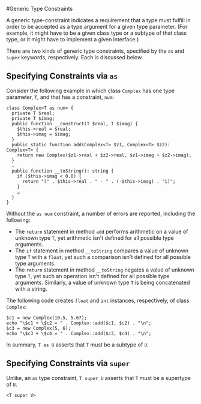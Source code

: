 #Generic Type Constraints

A generic type-constraint indicates a requirement that a type must fulfill in order to be accepted as a type argument for a given type parameter. (For example, it might have to be a given class type or a subtype of that class type, or it might have to implement a given interface.) 

There are two kinds of generic type constraints, specified by the `as` and `super` keywords, respectively. Each is discussed below. 

## Specifying Constraints via `as`

Consider the following example in which class `Complex` has one type parameter, `T`, and that has a constraint, `num`:

```hack
class Complex<T as num> {
  private T $real;
  private T $imag;
  public function __construct(T $real, T $imag) {
    $this->real = $real;
    $this->imag = $imag;
  }
  public static function add(Complex<T> $z1, Complex<T> $z2): Complex<T> {
    return new Complex($z1->real + $z2->real, $z1->imag + $z2->imag);
  }
  …
  public function __toString(): string {
    if ($this->imag < 0.0) {                                                       
      return "(" . $this->real . " - " . (-$this->imag) . "i)";
    }
    …
  }
}
```

Without the `as num` constraint, a number of errors are reported, including the following: 
 * The `return` statement in method `add` performs arithmetic on a value of unknown type `T`, yet arithmetic isn't defined for all possible type arguments.
 * The `if` statement in method `__toString` compares a value of unknown type `T` with a `float`, yet such a comparison isn't defined for all possible type arguments.
 * The `return` statement in method `__toString` negates a value of unknown type `T`, yet such an operation isn't defined for all possible type arguments. Similarly, a value of unknown type `T` is being concatenated with a string.

The following code creates `float` and `int` instances, respectively, of class `Complex`:

```hack
$c1 = new Complex(10.5, 5.67);
echo "\$c1 + \$c2 = " . Complex::add($c1, $c2) . "\n";
$c3 = new Complex(5, 6);
echo "\$c3 + \$c4 = " . Complex::add($c3, $c4) . "\n";
```

In summary, `T as U` asserts that `T` must be a subtype of `U`.

## Specifying Constraints via `super`

Unlike, an `as` type constraint, `T super U` asserts that `T` must be a supertype of `U`.

```hack
<T super V>
```

